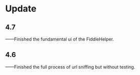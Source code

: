 # Update

## 4.7
——Finished the fundamental ui of the FiddleHelper.


## 4.6
——Finished the full process of url sniffing but without testing.


